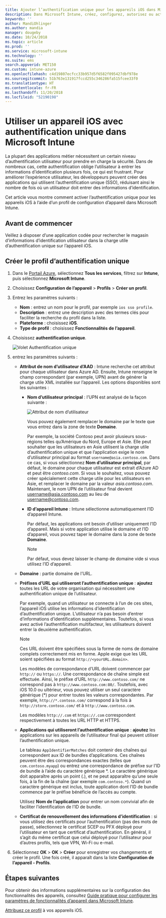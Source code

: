 ```yaml
---
title: Ajouter l’authentification unique pour les appareils iOS dans Microsoft Intune - Azure | Microsoft Docs
description: Dans Microsoft Intune, créez, configurez, autorisez ou activez les appareils iOS de manière à ce qu’ils utilisent l’authentification unique (SSO) au lieu d’un mot de passe pour s’authentifier auprès des ressources et des données de votre organisation. Pour utiliser l’authentification unique, créez un profil de configuration d’appareil, puis entrez l’UPN, l’ID de l’appareil, vos applications et un certificat pour authentifier l’utilisateur et l’appareil.
keywords: ''
author: MandiOhlinger
ms.author: mandia
manager: dougeby
ms.date: 10/24/2018
ms.topic: article
ms.prod: ''
ms.service: microsoft-intune
ms.technology: ''
ms.suite: ems
search.appverid: MET150
ms.custom: intune-azure
ms.openlocfilehash: c4d19807ecfcc33b957d5f6582f095427dbf978e
ms.sourcegitcommit: 51b763e131917fccd255c346286fa515fcee33f0
ms.translationtype: HT
ms.contentlocale: fr-FR
ms.lasthandoff: 11/20/2018
ms.locfileid: "52190198"
---
```

# <a name="use-single-sign-on-ios-device-in-microsoft-intune"></a>Utiliser un appareil iOS avec authentification unique dans Microsoft Intune

La plupart des applications métier nécessitent un certain niveau d’authentification utilisateur pour prendre en charge la sécurité. Dans de nombreux cas, cette authentification oblige l’utilisateur à entrer les informations d’identification plusieurs fois, ce qui est frustrant. Pour améliorer l’expérience utilisateur, les développeurs peuvent créer des applications qui utilisent l’authentification unique (SSO), réduisant ainsi le nombre de fois où un utilisateur doit entrer des informations d’identification.

Cet article vous montre comment activer l’authentification unique pour les appareils iOS à l’aide d’un profil de configuration d’appareil dans Microsoft Intune.

## <a name="before-you-begin"></a>Avant de commencer

Veillez à disposer d’une application codée pour rechercher le magasin d’informations d’identification utilisateur dans la charge utile d’authentification unique sur l’appareil iOS.

## <a name="create-the-sso-profile"></a>Créer le profil d’authentification unique

1. Dans le [Portail Azure](https://portal.azure.com), sélectionnez **Tous les services**, filtrez sur **Intune**, puis sélectionnez **Microsoft Intune**.
2. Choisissez **Configuration de l’appareil** > **Profils** > **Créer un profil**.
3. Entrez les paramètres suivants :

    - **Nom** : entrez un nom pour le profil, par exemple `ios sso profile`.
    - **Description** : entrez une description avec des termes clés pour faciliter la recherche du profil dans la liste.
    - **Plateforme** : choisissez **iOS**.
    - **Type de profil** : choisissez **Fonctionnalités de l’appareil**.

4. Choisissez **authentification unique**.

    ![Volet Authentification unique](./media/sso-blade.png)

5. entrez les paramètres suivants : 

    - **Attribut de nom d’utilisateur d’AAD** : Intune recherche cet attribut pour chaque utilisateur dans Azure AD. Ensuite, Intune renseigne le champ correspondant (par exemple, UPN) avant de générer la charge utile XML installée sur l’appareil. Les options disponibles sont les suivantes :
    
        - **Nom d’utilisateur principal** : l’UPN est analysé de la façon suivante :

            ![Attribut de nom d’utilisateur](media/User-name-attribute.png)

            Vous pouvez également remplacer le domaine par le texte que vous entrez dans la zone de texte **Domaine**.

            Par exemple, la société Contoso peut avoir plusieurs sous-régions telles qu’Amérique du Nord, Europe et Asie. Elle peut souhaiter que les utilisateurs en Asie utilisent la charge utile d’authentification unique et que l’application exige le nom d’utilisateur principal au format `username@asia.contoso.com`. Dans ce cas, si vous sélectionnez **Nom d’utilisateur principal**, par défaut, le domaine pour chaque utilisateur est extrait d’Azure AD et peut être *contoso.com*. Si vous le souhaitez, vous pouvez créer spécialement cette charge utile pour les utilisateurs en Asie, et remplacer le domaine par la valeur *asia.contoso.com*. Maintenant, le nom UPN de l’utilisateur final devient username@asia.contoso.com au lieu de username@contoso.com.

        - **ID d’appareil Intune** : Intune sélectionne automatiquement l’ID d’appareil Intune. 

            Par défaut, les applications ont besoin d’utiliser uniquement l’ID d’appareil. Mais si votre application utilise le domaine *et* l’ID d’appareil, vous pouvez taper le domaine dans la zone de texte **Domaine**.

            > [!NOTE]
            > Par défaut, vous devez laisser le champ de domaine vide si vous utilisez l’ID d’appareil.

    - **Domaine** : partie domaine de l’URL.
    
    - **Préfixes d’URL qui utiliseront l’authentification unique** : **ajoutez** toutes les URL de votre organisation qui nécessitent une authentification unique de l’utilisateur. 

        Par exemple, quand un utilisateur se connecte à l’un de ces sites, l’appareil iOS utilise les informations d’identification d’authentification unique. L’utilisateur n’a pas besoin d’entrer d’informations d’identification supplémentaires. Toutefois, si vous avez activé l’authentification multifacteur, les utilisateurs doivent entrer la deuxième authentification.

        > [!NOTE]
        > Ces URL doivent être spécifiées sous la forme de noms de domaine complets correctement mis en forme. Apple exige que les URL soient spécifiées au format `http://<yourURL.domain>`.

        Les modèles de correspondance d’URL doivent commencer par `http://` ou `https://`. Une correspondance de chaîne simple est effectuée. Ainsi, le préfixe d’URL `http://www.contoso.com/` ne correspond pas à `http://www.contoso.com:80/`. Toutefois, avec iOS 10.0 ou ultérieur, vous pouvez utiliser un seul caractère générique (\*) pour entrer toutes les valeurs correspondantes. Par exemple, `http://*.contoso.com/` correspond à la fois à `http://store.contoso.com/` et à `http://www.contoso.com`.

        Les modèles `http://.com` et `https://.com` correspondent respectivement à toutes les URL HTTP et HTTPS.
    
    - **Applications qui utiliseront l’authentification unique** : **ajoutez** les applications sur les appareils de l’utilisateur final qui peuvent utiliser l’authentification unique. 

        Le tableau `AppIdentifierMatches` doit contenir des chaînes qui correspondent aux ID de bundles d’applications. Ces chaînes peuvent être des correspondances exactes (telles que `com.contoso.myapp`) ou entrez une correspondance de préfixe sur l’ID de bundle à l’aide du caractère générique \*. Le caractère générique doit apparaître après un point (.), et ne peut apparaître qu’une seule fois, à la fin de la chaîne (par exemple `com.contoso.*`). Quand un caractère générique est inclus, toute application dont l’ID de bundle commence par le préfixe bénéficie de l’accès au compte.

        Utilisez **Nom de l’application** pour entrer un nom convivial afin de faciliter l’identification de l’ID de bundle.
    
    - **Certificat de renouvellement des informations d’identification** : si vous utilisez des certificats pour l’authentification (pas des mots de passe), sélectionnez le certificat SCEP ou PFX déployé pour l’utilisateur en tant que certificat d’authentification. En général, il s’agit du même certificat que celui déployé pour l’utilisateur pour d’autres profils, tels que VPN, Wi-Fi ou e-mail.

6. Sélectionnez **OK** > **OK** > **Créer** pour enregistrer vos changements et créer le profil. Une fois créé, il apparaît dans la liste **Configuration de l’appareil - Profils**. 

## <a name="next-steps"></a>Étapes suivantes

Pour obtenir des informations supplémentaires sur la configuration des fonctionnalités des appareils, consultez [Guide pratique pour configurer les paramètres de fonctionnalités d’appareil dans Microsoft Intune](device-features-configure.md).

[Attribuez ce profil](device-profile-assign.md) à vos appareils iOS.
